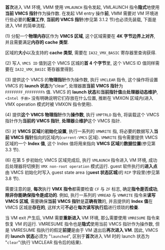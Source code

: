 
**首次**进入 VM 环境, VMM 使用 `VMLAUNCH` 指令发起, VMLAUNCH 指令**隐式**地使用**当前 VMCS 指针**作为操作数. 在发起 VM entry 操作**前**, VMM 需要对 VM 环境进行些必要的**配置工作**, **当前的 VMCS 指针**(参见第 3.1.2 节)也必须先装载, 下面是进入 VM 的简单流程. 

(1) 分配一个**物理内存**区作为 **VMCS 区域**, 这个区域需要在 **4K 字节边界上对齐**, 并且需要满足**内存的 cache 类型**. 

区域的**大小**以及支持的 **cache 类型**, 需要在 `IA32_VMX_BASIC` 寄存器里查询获得. 

(2) 写人 `VMCS ID` 值到这个 VMCS 区城的**首 4 个字节**里, 这个 VMCS ID 值同样需要在 `IA32_VMX_BASIC` 寄存器里得到. 

(3) 提供这个 VMCS 的**物理指针**作为操作数, 执行 `VMCLEAR` 指令, 这个操作将设置 VMCS 的 **launch 状态**为”clear", 处理器置**当前 VMCS 指针**为 `FFFFFFFF_FFFFFFFFh` 值. VMCS 的 **launch 状态**和**当前指针值**由**处理器动态维护**, `<Intel 手册>` 没有明确说明它们存放在什么位置, 推断在 VMXON 区域内(进入 VMX operation 模式时被 VMXON 指令使用).

(4) 提供**这个 VMCS 物理指针**作为**操作数**, 执行 `VMPTRLD` 指令, 将装载这个 VMCS 指针作为**当前的 VMCS 指针**, **处理器**会**维护**这个 VMCS 指针. 

(5) 对 **VMCS 区域**的**初始化设置**, 执行一系列的 `VMWRITE` 指, 将必要的数据写入**当前 VMCS 指针**指向的区域内(`current-VMCS` 区域). `VMWRITE` 指令需要提供 VMCS 区域的一个 **Index 值**, 这个 Index 值将用来指向 **VMCS 区域**的**数据位置**(参见第 3.3 节). 

(6) 在第 5 步初始化 VMCS 区域完成后, 执行 `VMLAUNCH` 指令进入 VM 环境, 成功后处理器将切换到 `VMX non-root operation` 模式运行. guest 软件执行的**进入点**由 VMCS 初始化时写入 guest state area (g**uest 状态区城**)的 `RIP` 字段里(参见第 3.8 节). 

需要注意的是, **每次**执行 **VMX 指令**都需要检查 `CF` 与 `ZF` 标志, 确定**指令是否成功**, **除非你能确保指令是成功的**. 例如, 执行一系列的 `VMREAD` 与 `VMWRITE` 指令来**读写 VMCS 区城**, 需要确保**当前 VMCS 指针**是**正确有效**的, 并且提供的 **Index 值**在 VMCS 区城是**存在的**, 这样大可**不必**在**每次读写执行后**进行烦琐的**检查**. 

当 VM exit 产生后, VMM 需要**重新进入** VM 环境, 那么需要使用 `VMRESUME` 指令来恢复 VM 的运行. VMRESUME 指令也是**隐式**使用当前 VMCS 指针作为操作数, 但是 VMRESUME 指执行的假定**前提**是由于 VM 退出后**再次进入 VM**. 因此, VMCS 的 **launch 状态**必须为 "`launched`", 区别于**首次**进入 VM 时的 launch 状态为 "`clear`"(执行 VMCLEAR 指令后的结果). 